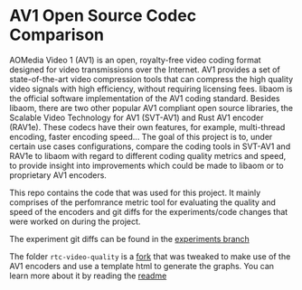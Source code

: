 # AV1 Open Source Codec Comparison

AOMedia Video 1 (AV1) is an open, royalty-free video coding format designed for video transmissions over the Internet. AV1 provides a set of state-of-the-art video compression tools that can compress the high quality video signals with high efficiency, without requiring licensing fees. libaom is the official software implementation of the AV1 coding standard. Besides libaom, there are two other popular AV1 compliant open source libraries, the Scalable Video Technology for AV1 (SVT-AV1) and Rust AV1 encoder (RAV1e). These codecs have their own features, for example, multi-thread encoding, faster encoding speed... The goal of this project is to, under certain use cases configurations, compare the coding tools in SVT-AV1 and RAV1e to libaom with regard to different coding quality metrics and speed, to provide insight into improvements which could be made to libaom or to proprietary AV1 encoders.

This repo contains the code that was used for this project. It mainly comprises of the perfomrance metric tool for evaluating the quality and speed of the encoders and git diffs for the experiments/code changes that were worked on during the project.

The experiment git diffs can be found in the [experiments branch](https://github.com/googleinterns/av1-codec-comparison/tree/experiments)

The folder `rtc-video-quality` is a [fork](https://github.com/google/rtc-video-quality) that was tweaked to make use of the AV1 encoders and use a template html to generate the graphs. You can learn more about it by reading the [readme](rtc-video-quality)
